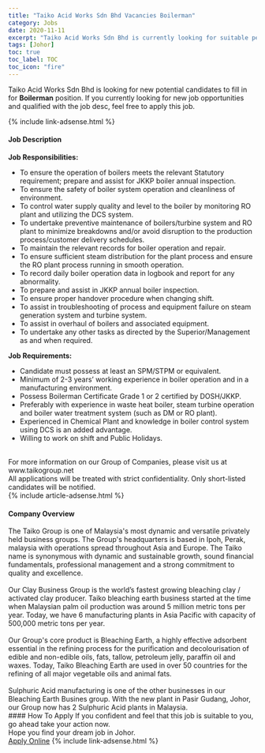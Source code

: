 ```yaml
---
title: "Taiko Acid Works Sdn Bhd Vacancies Boilerman" 
category: Jobs 
date: 2020-11-11 
excerpt: "Taiko Acid Works Sdn Bhd is currently looking for suitable person to fill in the Boilerman which positioned at Johor" 
tags: [Johor] 
toc: true 
toc_label: TOC 
toc_icon: "fire" 
--- 
```


<p>Taiko Acid Works Sdn Bhd is looking for new potential candidates to fill in for <b>Boilerman</b> position. If you currently looking for new job opportunities and qualified with the job desc, feel free to apply this job.
</p>{% include link-adsense.html %} 
<div><div><div><h4>Job Description</h4></div></div><div><div><span><div><div><strong>Job Responsibilities:&#160;</strong></div><ul><li>To ensure the operation of boilers meets the relevant Statutory requirement; prepare and assist for JKKP boiler annual inspection.</li><li>To ensure the safety of boiler system operation and cleanliness of environment.</li><li>To control water supply quality and level to the boiler by monitoring RO plant and utilizing the DCS system.</li><li>To undertake preventive maintenance of boilers/turbine system and RO plant to minimize breakdowns and/or avoid disruption to the production process/customer delivery schedules.</li><li>To maintain the relevant records for boiler operation and repair.</li><li>To ensure sufficient steam distribution for the plant process and ensure the RO plant process running in smooth operation.</li><li>To record daily boiler operation data in logbook and report for any abnormality.</li><li>To prepare and assist in JKKP annual boiler inspection.</li><li>To ensure proper handover procedure when changing shift.</li><li>To assist in troubleshooting of process and equipment failure on steam generation system and turbine system.</li><li>To assist in overhaul of boilers and associated equipment.</li><li>To undertake any other tasks as directed by the Superior/Management as and when required.</li></ul><div><strong>Job Requirements:</strong></div><ul><li>Candidate must possess at least an SPM/STPM or equivalent.</li><li>Minimum of 2-3 years&#8217; working experience in boiler operation and in a manufacturing environment.</li><li>Possess Boilerman Certificate Grade 1 or 2 certified by DOSH/JKKP.</li><li>Preferably with experience in waste heat boiler, steam turbine operation and boiler water treatment system (such as DM or RO plant).</li><li>Experienced in Chemical Plant and knowledge in boiler control system using DCS is an added advantage.</li><li>Willing to work on shift and Public Holidays.</li></ul><div><br>For more information on our Group of Companies, please visit us at www.taikogroup.net<br>All applications will be treated with strict confidentiality. Only short-listed candidates will be notified.</div></div></span></div></div></div> 
{% include article-adsense.html %} 
<div><div><div><h4>Company Overview</h4></div></div><div><div><span><div><div>
	The Taiko Group is one of Malaysia's most dynamic and versatile privately held business groups. The Group's headquarters is based in Ipoh, Perak, malaysia with operations spread throughout Asia and Europe. The Taiko name is synonymous with dynamic and sustainable growth, sound financial fundamentals, professional management and a strong commitment to quality and excellence.</div>
<div>
<br>
	Our Clay Business Group is the world&#8217;s fastest growing bleaching clay / activated clay producer. Taiko bleaching earth business started at the time when Malaysian palm oil production was around 5 million metric tons per year. Today, we have 6 manufacturing plants in Asia Pacific with capacity of 500,000 metric tons per year.</div>
<div>
<br>
	Our Group's core product is Bleaching Earth, a highly effective adsorbent essential in the refining process for the purification and decolourisation of edible and non-edible oils, fats, tallow, petroleum jelly, paraffin oil and waxes. Today, Taiko Bleaching Earth are used in over 50 countries for the refining of all major vegetable oils and animal fats.</div>
<div>
<br>
	Sulphuric Acid manufacturing is one of the other businesses in our Bleaching Earth Busines group. With the new plant in Pasir Gudang, Johor, our Group now has 2 Sulphuric Acid plants in Malaysia.</div></div></span></div></div></div> 
#### How To Apply 
If you confident and feel that this job is suitable to you, go ahead take your action now. <br/> 
Hope you find your dream job in Johor. <br/> 
<a href="https://www.jobstreet.com.my/en/job/boilerman-4401439?jobId=jobstreet-my-job-4401439&sectionRank=18&token=0~6dc242b6-0237-4553-a70d-8553491e8a50&fr=SRP%20View%20In%20New%20Ta" class="btn btn--info" target="_blank" rel="nofollow noopenner">Apply Online</a> 
{% include link-adsense.html %} 